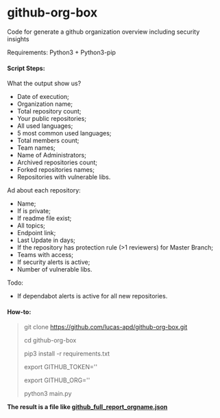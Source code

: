 # github-org-box
Code for generate a github organization overview including security insights

Requirements:  Python3 + Python3-pip

#### Script Steps:

What the output show us?

- Date of execution;
- Organization name;
- Total repository count;
- Your public repositories;
- All used languages;
- 5 most common used languages;
- Total members count;
- Team names;
- Name of Administrators;
- Archived repositories count;
- Forked repositories names;
- Repositories with vulnerable libs.

Ad about each repository:

- Name;
- If is private;
- If readme file exist;
- All topics;
- Endpoint link;
- Last Update in days;
- If the repository has protection rule (>1 reviewers) for Master Branch;
- Teams with access;
- If security alerts is active;
- Number of vulnerable libs. 

Todo:
- If dependabot alerts is active for all new repositories.

#### How-to:
> git clone https://github.com/lucas-apd/github-org-box.git
> 
> cd github-org-box
> 
> pip3 install -r requirements.txt
> 
> export GITHUB_TOKEN='<YOUR-TOKEN-HERE>'
>  
> export GITHUB_ORG='<YOUR-ORG-NAME-HERE>'
>  
> python3 main.py
  

  
  
**The result is a file like [github_full_report_orgname.json](https://github.com/lucas-apd/github-org-box/blob/main/example.report.json)**
